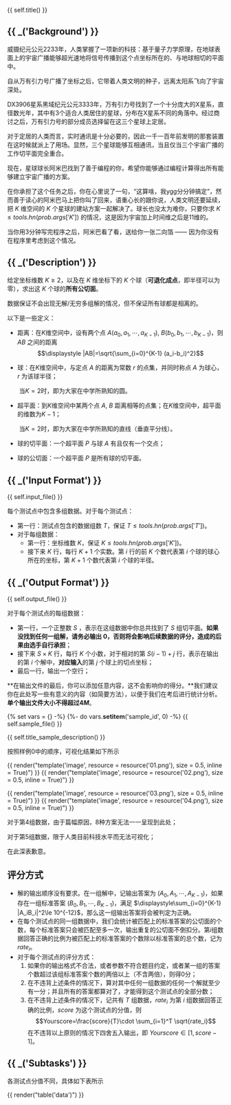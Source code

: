 {{ self.title() }}

## {{ _('Background') }}

威摄纪元公元2233年，人类掌握了一项新的科技：基于量子力学原理，在地球表面上的宇宙广播能够超光速地将信号传播到这个点坐标所在的、与地球相切的平面中。

自从万有引力号广播了坐标之后，它带着人类文明的种子，远离太阳系飞向了宇宙深处。

DX3906星系黑域纪元公元3333年，万有引力号找到了一个十分庞大的X星系，直径数光年，其中有3个适合人类居住的星球，分布在X星系不同的角落中。经过商讨之后，万有引力号的部分成员选择留在这三个星球上定居。

对于定居的人类而言，实时通讯是十分必要的，因此一千一百年前发明的那套装置在这时候就派上了用场。显然，三个星球能够互相通讯，当且仅当三个宇宙广播的工作切平面完全重合。

现在，星球球长阿米巴找到了善于编程的你，希望你能够通过编程计算得出所有能够建立宇宙广播的方案。

在你承担了这个任务之后，你在心里说了一句，“这算啥，我ygg分分钟搞定”，然而善于读心的阿米巴马上把你叫了回来，语重心长的跟你说，人类文明还要延续，把 $K$ 维空间的 $K$ 个星球的建站方案一起解决了。球长也没太为难你，只要你求 $K\le {{ tools.hn(prob.args['K']) }}$ 的情况，这是因为宇宙加上时间维之后是$11$维的。

当你用3分钟写完程序之后，阿米巴看了看，送给你一张二向箔 —— 因为你没有在程序里考虑到这个情况。

## {{ _('Description') }}

给定坐标维数 $K\ge 2$，以及在 $K$ 维坐标下的 $K$ 个球（**可退化成点**，即半径可以为零），求出这 $K$ 个球的**所有公切面**。

数据保证不会出现无解/无穷多组解的情况，但不保证所有球都是相离的。

以下是一些定义：

- 距离：在$K$维空间中，设有两个点 $A(a_0,a_1,\cdots,a_{K-1}),~B(b_0,b_1,\cdots,b_{K-1})$，则 $AB$ 之间的距离 $$\displaystyle |AB|=\sqrt{\sum_{i=0}^{K-1} (a_i-b_i)^2}$$

- 球：在$K$维空间中，与定点 $A$ 的距离为常数 $r$ 的点集，并同时称点 $A$ 为球心，$r$ 为该球半径；

  ​	当$K=2$时，即为大家在中学所熟知的圆。

- 超平面：到$K$维空间中某两个点 $A,~B$ 距离相等的点集；在$K$维空间中，超平面的维数为$K-1$；

  ​	当$K=2$时，即为大家在中学所熟知的直线（垂直平分线）。

- 球的切平面：一个超平面 $P$ 与球 $A$ 有且仅有一个交点；

- 球的公切面：一个超平面 $P$ 是所有球的切平面。

## {{ _('Input Format') }}

{{ self.input_file() }}

每个测试点中包含多组数据。对于每个测试点：

- 第一行：测试点包含的数据组数 $T$，保证 $T \le {{ tools.hn(prob.args['T']) }}$。
- 对于每组数据：
    - 第一行：坐标维数 $K$，保证 $K\le {{ tools.hn(prob.args['K']) }}$。
    - 接下来 $K$ 行，每行 $K+1$ 个实数。第 $i$ 行的前 $K$ 个数代表第 $i$ 个球的球心所在的坐标，第 $K+1$ 个数代表第 $i$ 个球的半径。

## {{ _('Output Format') }}

{{ self.output_file() }}

对于每个测试点的每组数据：

- 第一行，一个正整数 $S$ ，表示在这组数据中你总共找到了 $S$ 组切平面。**如果没找到任何一组解，请务必输出 $0$，否则将会影响后续数据的评分，造成的后果由选手自行承担**；
- 接下来 $S\times K$ 行，每行 $K$ 个小数，对于相对的第 $S(i-1)+j$  行，表示在输出的第 $i$ 个解中，**对应输入**的第 $j$ 个球上的切点坐标；
- 最后一行，输出一个空行；

**在输出文件的最后，你可以添加任意内容，这不会影响你的得分。**我们建议你在此处写一些有意义的内容（如简要方法），以便于我们在考后进行统计分析。**单个输出文件大小不得超过$4M$**。

{% set vars = {} -%}
{%- do vars.__setitem__('sample_id', 0) -%}
{{ self.sample_file() }}

{{ self.title_sample_description() }}

按照样例$0$中的顺序，可视化结果如下所示

{{ render("template('image', resource = resource('01.png'), size = 0.5, inline = True)") }}  {{ render("template('image', resource = resource('02.png'), size = 0.5, inline = True)") }}

{{ render("template('image', resource = resource('03.png'), size = 0.5,  inline = True)") }}  {{ render("template('image', resource = resource('04.png'), size = 0.5, inline = True)") }}

对于第4组数据，由于篇幅原因，8种方案无法一一呈现到此处；

对于第5组数据，限于人类目前科技水平而无法可视化；

在此深表歉意。

## 评分方式

- 解的输出顺序没有要求。在一组解中，记输出答案为 $(A_0,A_1,\cdots,A_{K-1})$，如果存在一组标准答案 $(B_0,B_1,\cdots,B_{K-1})$，满足 $\displaystyle\sum_{i=0}^{K-1} |A_iB_i|^2\le 10^{-12}$，那么这一组输出答案将会被判定为正确。
- 在每个测试点的同一组数据中，我们会统计被匹配上的标准答案的公切面的个数，每个标准答案只会被匹配至多一次，输出重复的公切面不倒扣分。第$i$组数据回答正确的比例为被匹配上的标准答案的个数除以标准答案的总个数，记为 $rate_i$。
- 对于每个测试点的评分方式：
    1. 如果你的输出格式不合法，或者参数不符合题目约定，或者某一组的答案个数超过该组标准答案个数的两倍以上（不含两倍），则得0分；
    2. 在不违背上述条件的情况下，算对其中任何一组数据的任何一个解就至少有一分；并且所有的答案都算对了，才能得到这个测试点的全部分数；
    3. 在不违背上述条件的情况下，记共有 $T$ 组数据，$rate_i$ 为第 $i$ 组数据回答正确的比例，$score$ 为这个测试点的分值，则$$Yourscore=\frac{score}{T}\cdot \sum_{i=1}^T \sqrt{rate_i}$$在不违背以上原则的情况下四舍五入输出，即 $Yourscore\in [1,score-1]$。

## {{ _('Subtasks') }}

各测试点分值不同，具体如下表所示

{{ render("table('data')") }}
